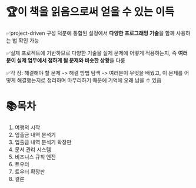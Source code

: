 <p><img alt="" src="https://velog.velcdn.com/images/csj0209/post/23fe4ff7-9e97-41b1-94cf-dc89503dc118/image.png" /></p>
<h1 id="🏆이-책을-읽음으로써-얻을-수-있는-이득">🏆이 책을 읽음으로써 얻을 수 있는 이득</h1>
<p>✅project-driven 구성 덕분에 통합된 설정에서 <strong>다양한 프로그래밍 기술</strong>을 함께 사용하는 법 확인 가능</p>
<p>✅실제 프로젝트에 기반하므로 다양한 기술을 실제 문제에 어떻게 적용하는지, 즉 <strong>여러분이 실제 업무에서 접하게 될 문제와 비슷한 상황</strong>을 다룸</p>
<p>✅각 장: 해결해야 할 문제 -&gt; 해결 방법 탐색 -&gt; 여러분이 무엇을 배웠고, 이 문제를 어떻게 해결했는지로 정리하며 마무리하기 때문에 기억에 오래 남을 수 있음</p>
<h1 id="📚목차">📚목차</h1>
<ol>
<li>여행의 시작</li>
<li>입출금 내역 분석기</li>
<li>입출금 내역 분석기 확장판</li>
<li>문서 관리 시스템</li>
<li>비즈니스 규칙 엔진</li>
<li>트우터</li>
<li>트우터 확장판</li>
<li>결론</li>
</ol>